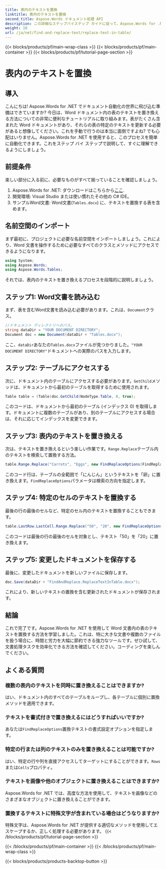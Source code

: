 ```yaml
---
title: 表内のテキストを置換
linktitle: 表内のテキストを置換
second_title: Aspose.Words ドキュメント処理 API
description: この詳細なステップバイステップ ガイドに従って、Aspose.Words for .NET を使用して Word テーブル内のテキストを簡単に置き換えます。
weight: 10
url: /ja/net/find-and-replace-text/replace-text-in-table/
---
```


{{< blocks/products/pf/main-wrap-class >}}
{{< blocks/products/pf/main-container >}}
{{< blocks/products/pf/tutorial-page-section >}}

# 表内のテキストを置換

## 導入

こんにちは! Aspose.Words for .NET でドキュメント自動化の世界に飛び込む準備はできていますか? 今日は、Word ドキュメント内の表のテキストを置き換える方法についての非常に便利なチュートリアルに取り組みます。表がたくさん含まれた Word ドキュメントがあり、それらの表の特定のテキストを更新する必要があると想像してください。これを手動で行うのは本当に面倒ですよね? でも心配はいりません。Aspose.Words for .NET を使用すると、このプロセスを簡単に自動化できます。これをステップ バイ ステップで説明して、すぐに理解できるようにしましょう。

## 前提条件

楽しい部分に入る前に、必要なものがすべて揃っていることを確認しましょう。

1.  Aspose.Words for .NET: ダウンロードはこちらから[ここ](https://releases.aspose.com/words/net/).
2. 開発環境: Visual Studio または使い慣れたその他の C# IDE。
3. サンプルWord文書: Word文書(`Tables.docx`) に、テキストを置換する表を含めます。

## 名前空間のインポート

まず最初に、プロジェクトに必要な名前空間をインポートしましょう。これにより、Word 文書を操作するために必要なすべてのクラスとメソッドにアクセスできるようになります。

```csharp
using System;
using Aspose.Words;
using Aspose.Words.Tables;
```

それでは、表内のテキストを置き換えるプロセスを段階的に説明しましょう。

## ステップ1: Word文書を読み込む

まず、表を含むWord文書を読み込む必要があります。これは、`Document`クラス。

```csharp
//ドキュメント ディレクトリへのパス。
string dataDir = "YOUR DOCUMENT DIRECTORY";
Document doc = new Document(dataDir + "Tables.docx");
```

ここ、`dataDir`あなたの`Tables.docx`ファイルが見つかりました。`"YOUR DOCUMENT DIRECTORY"`ドキュメントへの実際のパスを入力します。

## ステップ2: テーブルにアクセスする

次に、ドキュメント内のテーブルにアクセスする必要があります。`GetChild`メソッドは、ドキュメントから最初のテーブルを取得するために使用されます。

```csharp
Table table = (Table)doc.GetChild(NodeType.Table, 0, true);
```

このコードは、ドキュメントから最初のテーブル (インデックス 0) を取得します。ドキュメントに複数のテーブルがあり、別のテーブルにアクセスする場合は、それに応じてインデックスを変更できます。

## ステップ3: 表内のテキストを置き換える

次は、テキストを置き換えるという楽しい作業です。`Range.Replace`テーブル内のテキストを検索して置換する方法。

```csharp
table.Range.Replace("Carrots", "Eggs", new FindReplaceOptions(FindReplaceDirection.Forward));
```

このコード行は、テーブルの全範囲で「にんじん」というテキストを「卵」に置き換えます。`FindReplaceOptions`パラメータは検索の方向を指定します。

## ステップ4: 特定のセルのテキストを置換する

最後の行の最後のセルなど、特定のセル内のテキストを置換することもできます。

```csharp
table.LastRow.LastCell.Range.Replace("50", "20", new FindReplaceOptions(FindReplaceDirection.Forward));
```

このコードは最後の行の最後のセルを対象とし、テキスト「50」を「20」に置き換えます。

## ステップ5: 変更したドキュメントを保存する

最後に、変更したドキュメントを新しいファイルに保存します。

```csharp
doc.Save(dataDir + "FindAndReplace.ReplaceTextInTable.docx");
```

これにより、新しいテキストの置換を含む更新されたドキュメントが保存されます。

## 結論

これで完了です。Aspose.Words for .NET を使用して Word 文書内の表のテキストを置換する方法を学習しました。これは、特に大きな文書や複数のファイルを扱う場合に、時間と労力を大幅に節約できる強力なツールです。ぜひ試して、文書処理タスクを効率化できる方法を確認してください。コーディングを楽しんでください。

## よくある質問

### 複数の表内のテキストを同時に置き換えることはできますか?
はい、ドキュメント内のすべてのテーブルをループし、各テーブルに個別に置換メソッドを適用できます。

### テキストを書式付きで置き換えるにはどうすればいいですか?
あなたは`FindReplaceOptions`置換テキストの書式設定オプションを指定します。

### 特定の行または列のテキストのみを置き換えることは可能ですか?
はい、特定の行や列を直接アクセスしてターゲットにすることができます。`Rows`または`Cells`プロパティ。

### テキストを画像や他のオブジェクトに置き換えることはできますか?
Aspose.Words for .NET では、高度な方法を使用して、テキストを画像などのさまざまなオブジェクトに置き換えることができます。

### 置換するテキストに特殊文字が含まれている場合はどうなりますか?
特殊文字は、Aspose.Words for .NET が提供する適切なメソッドを使用してエスケープするか、正しく処理する必要があります。
{{< /blocks/products/pf/tutorial-page-section >}}

{{< /blocks/products/pf/main-container >}}
{{< /blocks/products/pf/main-wrap-class >}}

{{< blocks/products/products-backtop-button >}}
